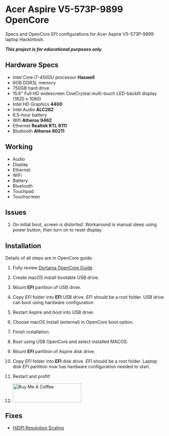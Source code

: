 # Acer Aspire V5-573P-9899 OpenCore

Specs and OpenCore EFI configurations for Acer Aspire V5-573P-9899 laptop Hackintosh.

***This project is for educational purposes only.***

## Hardware Specs

- Intel Core i7-4500U processor **Haswell**
- 6GB DDR3L memory 
- 750GB hard drive 
- 15.6" Full HD widescreen CineCrystal multi-touch LED-backlit display (1920 x 1080)
- Intel HD Graphics **4400**
- Intel Audio **ALC282**
- 6.5-hour battery
- Wifi **Atheros 9462**
- Ethernet **Realtek RTL 8111**
- Bluetooth **Atheros 80211**

## Working

- Audio
- Display
- Ethernet
- WiFi
- Battery
- Bluetooth
- Touchpad
- Touchscreen
## Issues

1. On initial boot, screen is distorted. Workaround is manual sleep using power button, then turn on to reset display.

## Installation

Details of all steps are in OpenCore guide.

1. Fully review [Dortania OpenCore Guide](https://dortania.github.io/OpenCore-Install-Guide/)

1. Create macOS install bootable USB drive.

1. Mount **EFI** partition of USB drive.

1. Copy *EFI* folder into **EFI** USB drive. *EFI* should be a root folder. USB drive can boot using hardware configuration

1. Restart Aspire and boot into USB drive.

1. Choose macOS Install (external) in OpenCore boot option.

1. Finish installation.

1. Boot using USB OpenCore and select installed MACOS.

1. Mount **EFI** partition of Aspire disk drive.

1. Copy *EFI* folder into **EFI** disk drive. *EFI* should be a root folder. Laptop disk EFI partition now has hardware configuration needed to start.

1. Restart and profit!

1. <a href="https://www.buymeacoffee.com/byao" target="_blank"><img src="https://cdn.buymeacoffee.com/buttons/v2/default-yellow.png" alt="Buy Me A Coffee" style="height: 60px !important;width: 217px !important;" ></a>


## Fixes

- [HiDPI Resolution Scaling](https://github.com/xzhih/one-key-hidpi)
